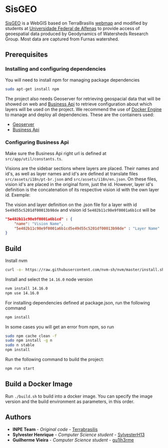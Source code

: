 # SisGEO

[SisGEO](https://sisgeo.unifal-mg.edu.br) is a WebGIS based on TerraBrasilis [webmap](https://github.com/terrabrasilis/webmap) and modified by students at [Universidade Federal de Alfenas](https://www.unifal-mg.edu.br/) to provide access of geoespatial data produced by Geodynamics of Watersheds Research Group. Most data are captured from Furnas watershed.

## Prerequisites

### Installing and configuring dependencies

You will need to install npm for managing package dependencies

```bash
sudo apt-get install npm
```

The project also needs Geoserver for retrieving geospacial data that will be showed on web and [Business Api](https://github.com/Geografia-Unifal-MG/sisgeo-business-api) to retrieve configuration about which layers will be used on the project.
We  recommend the use of [Docker Engine](https://www.docker.com/) to manage and deploy all dependencies. These are the containers used:

* [Geoserver](https://hub.docker.com/r/terrabrasilis/geoserver)
* [Business Api](https://hub.docker.com/r/terrabrasilis/business-api)

### Configuring Business Api

Make sure the Business Api right url is defined at `src/app/util/constants.ts`.

Visions are the sidebar sections where layers are placed. Their names and id's, as well as layer names and id's are defined at translate files `src/assets/i18n/pt-br.json` and `src/assets/i18n/en.json`. On these files, vision id's are placed in the original form, just the id. However, layer id's definition is the concatenation of its respective vision id with the own layer id. Exemple:

The vision and layer definition on the .json file for a layer with id `5e49d55c5201df00013b98de` and vision id `5e402b11c98e9f0001a6b1cd` will be

```json
"5e402b11c98e9f0001a6b1cd" : {
    "name": "Vision Name",
    "5e402b11c98e9f0001a6b1cd5e49d55c5201df00013b98de" : "Layer Name"
}
```

## Build

Install nvm

```bash
curl -o- https://raw.githubusercontent.com/nvm-sh/nvm/master/install.sh | bash
```

Install and select the ```14.16.0``` node version

```bash
nvm install 14.16.0
npm use 14.16.0
```

For installing dependencies defined at package.json, run the following command

```bash
npm install
```

In some cases you will get an error from npm, so run

```bash
sudo npm cache clean -f
sudo npm install -g n
sudo n stable
npm install
```

Run the following command to build the project:

```bash
npm run start
```

## Build a Docker Image

Run `./build.sh` to build into a docker image. You can specify the image version and the build environment as parameters, in this order.

## Authors

* **INPE Team** - *Original code* - [Terrabrasilis](https://github.com/terrabrasilis)
* **Sylvester Henrique** - *Computer Science student* - [SylvesterH13](https://github.com/SylvesterH13)
* **Guilherme Vieira** - *Computer Science student* - [gu1lh3rme](https://github.com/gu1lh3rme)
